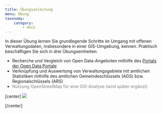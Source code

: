 ```yaml
---
title: Übungsanleitung
menu: Übung
taxonomy:
    category:
        - docs
---
```


In dieser Übung lernen Sie grundlegende Schritte im Umgang mit offenen Verwaltungsdaten, insbesondere in einer GIS-Umgebung, kennen. Praktisch beschäftigen Sie sich in drei Übungseinheiten:

* Recherche und Vergleich von Open Data-Angeboten mithilfe des [Portals der Open Data Portale](https://portal.opengeoedu.de)
* Verknüpfung und Auswertung von Verwaltungsgebiete mit amtlichen Statistiken mithilfe des amtlichen Gemeindeschlüssels (AGS) bzw. Regionalschlüssels (ARS)
* <font style="color:grey">Nutzung OpenStreetMap für eine GIS-Analyse (wird später ergänzt)</font>


[center]
[![](/images/exercise.png?resize=200,200)](https://ilias.opengeoedu.de/ilias/goto.php?target=cat_77&client_id=opengeoedu)

[/center]


<!--

####1. Finden Sie einen offenen Datensatz (oder Service) mit räumlichen Bezug.

 (Advanced: Finden Sie Zwei offene Datensätze, die Sie verschneiden - 1x Geobasisdaten, 1x Fachdaten)

(Basic bzw. zur automatisierung: Vorgabe von möglichen Beispieldatensätzen und Services)

####2. Evaluieren und Bewerten sie nun die Eignung zur Weiterverarbeitung nach Kriterien der Offenheit, der Interoperabilität und der Qualität geographischer Informationen.

- Betrachten sie zunächst die Metadaten und Erläuterungen, die auf dem Datenportal selbst verfügbar sind. Schauen sie auch nach möglichen Readme-Dateien oder Dokumenten, die gemeinsam mit dem Datensatz Heruntergeladen werden können.

- Benutzen sie nun ein GIS-Tool ihrer Wahl, um den Datensatz zu Erkunden und zu Visualisieren

####3. XXXX

**Abgabe:**
- Ausgefüllte Bewertungsmatrix
- Screenshot oder Export der visualisierten Daten, ggf. Zusammenfassung der Datentabelle
- Schriftliche Interpretation und Fazit über die Qualität/Eignung des Datensatzes (max. 500 Wörter)



###Evaluationskriterien

**Evaluation nach Open Data Kritierien:**

Bewertung in Anlehnung an Schicktanz et al. (2017) und Klessman et al. (2012): Punktevergabe von 0 - 12 Punkten

| Kriterium / Punktevergabe  | Datensatz 1 | Datensatz 2 |
| ------------- |:-------------:| -----:|  -----:|
Vollständigkeit <br/>1: teilweise; 2: vollständig | | |
Verfügbarkeit der Primärquelle <br/>0: Bericht / Text mit Datenwerten; 1: teilweise; 2: vollständig | | |
Zeitnähe <br/>0: keine Aktualisierung 1: feste Aktualisierungsrate; 2: Historienbildung | | |
Zugänglichkeit* <br/>0: Bericht / Text mit Datenwerten; 1: eingeschränkt (z.B. Registrierung erforderlich) 2: direkter Zugriff | | |
Maschinenlesbarkeit <br/>0: gar nicht bis gering 1: überwiegend 2: vollständig | | |
nicht diskriminierende Bereitstellung   | | |
nicht proprietäre Bereitstellung   | | |
Lizenzfreiheit   | | |
Dauerhaftigkeit   | | |
Nutzungskosten | | |
**Gesamt (Ist / Soll) :**  | | |

* Kriterien angepasst

*Mögliche Zusatzfragen:*

Ist ein eindeutiger Lizenz-Hinweis gegeben? Geben Sie ggf. den Namen der Lizenz an!

Handelt es sich dabei um eine Open-Data Lizenz? Begründen Sie ihre Antwort!

Welche Pflichten / Einschränkungen sind mit der Nutzung des Datensatzes verbunden


**Evaluation für wissenschaftliche Weiterverarbeitung:**

Wichtig u.a. für das wissenschaftliche Zitieren:

Von wem wuden die Daten Erhoben (Personen / Behörde)?

Wann wurden die Daten veröffentlicht?

Sind die (Meta-) daten dauerhaft über einen eundeutigen Globalen Identifier abrufbar (z.B. DOI). Wie lautet dieser Identifier?

!!! Für eine ausführliche Evaluation offener Forschungsdaten können die FAIR Prinzipien für offene Forschungsdaten genutzt werden. Sie sind u.a. offizielle Richtlinie des Horizon 2020 Programms der EU:
!!! Grundprinzip: Daten sollten auffindbar, zugänglich, interoperabel und wiederverwendbar sein (findable, accessible, operable and reusable)


**Kriterien der Interoperabilität:**
(Sollten sie eine dieser Fragen über die Daten nicht beantworten können, deutet dies auf unzureichende Metadaten hin)

**Technisch:**
- Ist das Datenformat (Oder der Datenservice) kompatibel mit dem GIS-Tool (oder dem Web-Service, dem Informationsystem)? Erlaubt das GIS Lesen, Bearbeiten, exportieren der Daten?
-> Falls nicht: Ist es möglich, die Daten mittels einer anderen Software / eines Webdienstes in ein Kompatibles Format zu konvertieren?

**Syntaktisch:**


- Auf welche Art sind fehlende Werte beschrieben? (NA, null, Leerzeichen ...)
- Auf welche Arten sind Nachkommastellen von nummerischen Daten beschrieben (Komma oder Punkt)

**Semantisch:**

Sind die Begriffe / Modellannamen klar definiert (bei zu verschneidenden Daten bereinstimmend / vereinbar)

Beispiele: Ein und das selbe Gebiet können je nach Datensatz als Wald, Erholungsgebiet, Naturschutzgebiet können sich je nach Datensatz auf ein und das selbe Gebiet bezogen sein. Bei Geobasisdaten unterscheiden sich möglicherweise Grenzverläufe oder behandeln nicht allgemein anerkannten Staaten unterschiedlich (z.B. Taiwan, Nordzypern) und wirken sich entsprechend auf die Datenlage aus


**Betrachtung der Datenqualität:**


Auf welchen Zeitpunkt(e) / Zeiträum(e) beziehen sich die Daten?

Auf welch(e/s) Ort(e) / Gebiet(e) beziehen sich die Daten?

Was wird gemessen / Abgebildet?

Wie genau / akkurat und mit welcher Granularität sind diese Informationen gegeben?

Wie zuverlässig / Vertrauenswürdig ist die Datenquelle? Handelt es sich um amtliche / offizielle Daten?
Sind Ursprung der Daten, Erhebung und ggf. Weiterverarbeitung ausreichend und nachvollziehbar Dokumentiert (Provenance/Lineage)

---
Betrachtung von:

1. Georeferenz
	- In welcher Form liegt ein räumlicher Bezug vor? (
Koordinaten / Adressen, Ortsnamen, Gemeindeschlüssel oder ID, (Luft-)bild

- Welches Koordinatenreferenzsystem / welche Projektion ist gegeben? Wird

2. Zeitkomponente


3. Attribute

Welche Maßeinheiten sind gegeben?

Einordnung nach Skalenniveau: Nominal, Ordinal, Kardinalskala
 Unterschiedliche Skalenniveaus lassen sich u. U. homogenisieren. Von Nominal > Ordinal > Kardinal nur mit zusätzlichen informationen, umgekehrt mit Informationsverlust




  *Basic Erläuterungen:*
	- Kostenlose Desktop GIS-Tools:
		- QGis
		- GRASS GiS
		- SAGA GIS
		- OpenJump
   - Online GIS-Tools:
      - [GeoJson.io](http://geojson.io/)
      - [ArcGIS Online](https://www.arcgis.com) (kostenlos für nicht-kommerzielle Zwecke)
      - [MapBox](https://www.mapbox.com) (kostenlos für nicht-kommerzielle Zwecke)
       - [Carto](https://carto.com) (kostenlos für nicht-kommerzielle Zwecke)
   - Programmiersprachen mit GIS-Funktionalitäten:
   		- Python
   		- R mit Spatial-Erweiterungen (z.B. package sp und rgdal)
   - Earth-Viewer (Virtueller Globus, teilweise mit grundlegenden GIS-Funktionalitäten ausgestattet):
    	- [Marble](https://marble.kde.org/) (Freie Software, GPL-basiert)
    	- Google Earth/Google Maps (Unter Beachtung der [Google Nutzungsbedingungen](https://www.google.com/permissions/geoguidelines.html) sind viele Funktionen für private, nicht-kommerzielle Zwecke kostenlos)


 !!!! Eine Datenbank von freier und Open Source Software aus dem GIS-Bereich ist verfügbar unter [FreeGIS.org](http://www.freegis.org/)
---

!(%202018-01-24%2015-36-47%20OpenDataPortal-Kartenansicht.png "Portal der Open Data Portale")
-->
